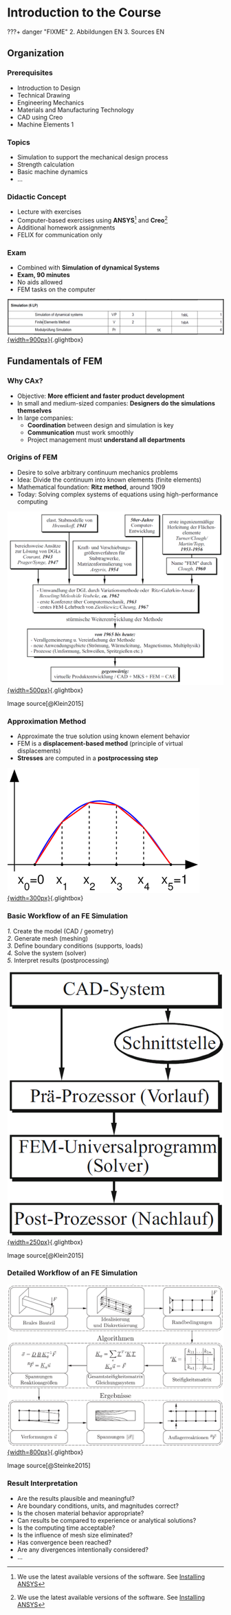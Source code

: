 # Introduction to the Course

???+ danger "FIXME"
    2. Abbildungen EN
    3. Sources EN

## Organization

### Prerequisites

- Introduction to Design  
- Technical Drawing  
- Engineering Mechanics  
- Materials and Manufacturing Technology  
- CAD using Creo  
- Machine Elements 1  

### Topics

- Simulation to support the mechanical design process  
- Strength calculation  
- Basic machine dynamics  
- ...

### Didactic Concept

- Lecture with exercises  
- Computer-based exercises using **ANSYS**[^1] and **Creo**[^1]  
- Additional homework assignments  
- FELIX for communication only

[^1]: We use the latest available versions of the software. See [Installing ANSYS](02_installation_erste_schritte.en.md)

### Exam

- Combined with **Simulation of dynamical Systems**  
- **Exam, 90 minutes**  
- No aids allowed  
- FEM tasks on the computer  

[![SPO interface](media/01_einfuehrung/01_SPO.en.png){width=900px}](media/01_einfuehrung/01_SPO.en.png "Excerpt from examination regulations (SPO)"){.glightbox}

<!--
### Course Schedule

This overview shows the planned structure of the 15 lecture blocks. The content builds on each other and serves as general orientation.

**Block 1**: Organization, introduction, fundamentals  
**Block 2**: FEM basics, static linear analysis (cantilever under tension)  
**Block 3**: Static linear analysis (tensile test, mesh influence study)  
**Block 4**: Static linear analysis (cantilever under bending)  
**Block 5**: Static linear analysis (notch stress concentration factor)  
**Block 6**: Static linear analysis (combined bending line cases, load introduction issues)  
**Block 7**: Static linear analysis (combined bending line cases, load introduction issues)  
**Block 8**: Static linear analysis **tbd, welding, notch stress concept**  
**Block 9**: Static linear analysis **tbd, welding, notch stress concept**  
**Block 10**: Static linear analysis – using symmetry  
**Block 11**: Modal analysis (basics, degrees of freedom, natural frequencies)  
**Block 12**: Modal analysis (variation of support conditions, material combinations)  
**Block 13**: **tbd CFD in Discovery/FLUENT??**  
**Block 14**: **tbd CFD in Discovery/FLUENT??**  
**Block 15**: **Review, open questions, exam preparation**
-->

## Fundamentals of FEM

### Why CAx?

- Objective: **More efficient and faster product development**
- In small and medium-sized companies: **Designers do the simulations themselves**
- In large companies:
    - **Coordination** between design and simulation is key
    - **Communication** must work smoothly
    - Project management must **understand all departments**

### Origins of FEM

- Desire to solve arbitrary continuum mechanics problems  
- Idea: Divide the continuum into known elements (finite elements)  
- Mathematical foundation: **Ritz method**, around 1909  
- Today: Solving complex systems of equations using high-performance computing  

[![Historical development of FEM](media/01_einfuehrung/01_fem_historie.png){width=500px}](media/01_einfuehrung/01_fem_historie.png "Historical development of FEM"){.glightbox}

<span class="bildquelle">Image source[@Klein2015]</span>

### Approximation Method

- Approximate the true solution using known element behavior  
- FEM is a **displacement-based method** (principle of virtual displacements)  
- **Stresses** are computed in a **postprocessing step**  

[![Example of approximation](media/01_einfuehrung/01_naeherung.png){width=300px}](media/01_einfuehrung/01_naeherung.png "Example of approximation"){.glightbox}

### Basic Workflow of an FE Simulation

*1.* Create the model (CAD / geometry)  
*2.* Generate mesh (meshing)  
*3.* Define boundary conditions (supports, loads)  
*4.* Solve the system (solver)  
*5.* Interpret results (postprocessing)

[![Basic workflow of FEM](media/01_einfuehrung/01_Ablauf_FEM_grob.png){width=250px}](media/01_einfuehrung/01_Ablauf_FEM_grob.png "Basic workflow of FEM"){.glightbox}

<span class="bildquelle">Image source[@Klein2015]</span>

### Detailed Workflow of an FE Simulation

[![Detailed workflow of FEM](media/01_einfuehrung/01_Ablauf_FEM_detailliert.png){width=800px}](media/01_einfuehrung/01_Ablauf_FEM_detailliert.png "Detailed workflow of FEM"){.glightbox}

<span class="bildquelle">Image source[@Steinke2015]</span>

### Result Interpretation

- Are the results plausible and meaningful?  
- Are boundary conditions, units, and magnitudes correct?  
- Is the chosen material behavior appropriate?  
- Can results be compared to experience or analytical solutions?  
- Is the computing time acceptable?  
- Is the influence of mesh size eliminated?  
- Has convergence been reached?  
- Are any divergences intentionally considered?  
- ...
